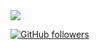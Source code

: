 <img src="https://discord.c99.nl/widget/theme-4/853773713592549436.png" />

[![GitHub followers](https://img.shields.io/github/followers/Fari-ON.svg?style=social&label=Follow&maxAge=2592000)](https://github.com/Fari-ON?tab=followers)
